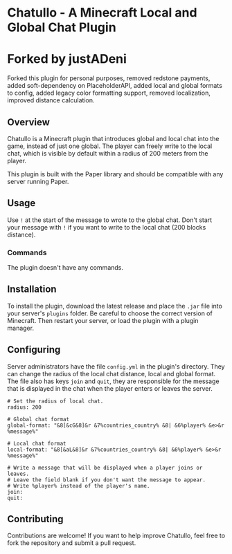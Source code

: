 # Chatullo - A Minecraft Local and Global Chat Plugin

# Forked by justADeni
Forked this plugin for personal purposes, removed redstone payments, added soft-dependency on PlaceholderAPI,
added local and global formats to config, added legacy color formatting support, removed localization, improved distance calculation.

## Overview

Chatullo is a Minecraft plugin that introduces global and local chat into the game, instead of just one global. The player can freely write to the local chat, which is visible by default within a radius of 200 meters from the player.

This plugin is built with the Paper library and should be compatible with any server running Paper.

## Usage

Use `!` at the start of the message to wrote to the global chat. Don't start your message with `!` if you want to write to the local chat (200 blocks distance).

### Commands

The plugin doesn't have any commands.

## Installation

To install the plugin, download the latest release and place the `.jar` file into your server's `plugins` folder. Be careful to choose the correct version of Minecraft. Then restart your server, or load the plugin with a plugin manager.

## Configuring

Server administrators have the file `config.yml` in the plugin's directory.
They can change the radius of the local chat distance, local and global format. The file also has keys `join` and `quit`, they are responsible for the message that is displayed in the chat when the player enters or leaves the server. 
```
# Set the radius of local chat.
radius: 200

# Global chat format
global-format: "&8[&cG&8]&r &7%countries_country% &8| &6%player% &e>&r %message%"

# Local chat format
local-format: "&8[&aL&8]&r &7%countries_country% &8| &6%player% &e>&r %message%"

# Write a message that will be displayed when a player joins or leaves.
# Leave the field blank if you don't want the message to appear.
# Write %player% instead of the player's name.
join:
quit:
```

## Contributing

Contributions are welcome! If you want to help improve Chatullo, feel free to fork the repository and submit a pull request.
